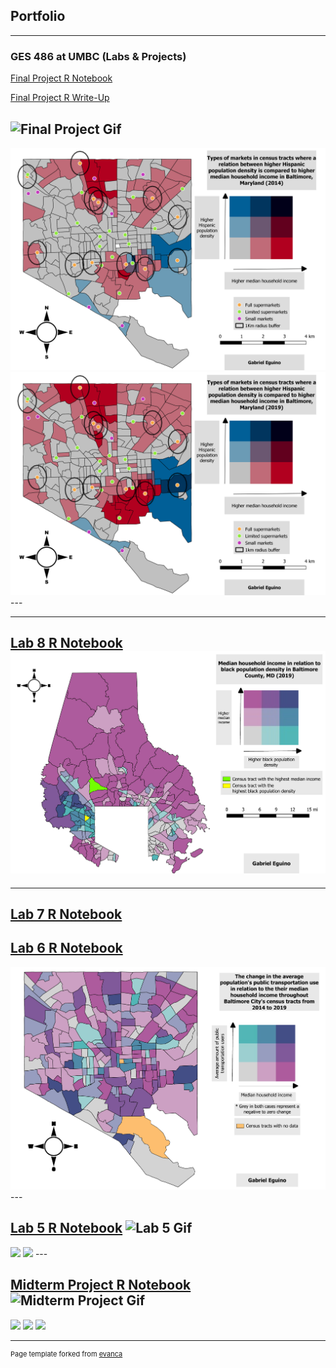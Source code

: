 ## Portfolio

---

### GES 486 at UMBC (Labs & Projects)

[Final Project R Notebook](/Final_Project/Eguino_FinalProject.html)

[Final Project R Write-Up](/Final_Project/WriteUp/index.md)

![Final Project Gif](https://media.giphy.com/media/JUV9mOKDW1I9hb3TuL/giphy.gif)
---
<img src="/Final_Project/2014_Final_Project.png"/>

<img src="/Final_Project/2019_Final_Project.png"/>
---

---
[Lab 8 R Notebook](/Lab_8/Eguino_Lab8.html)
<img src="/Lab_8/Lab8_Bivariate.pdf"/>
---

---
[Lab 7 R Notebook](/Lab_7/Eguino_Lab7.html)
---

[Lab 6 R Notebook](/Lab_6/Eguino_Lab6.html)
---
<img src="/Lab_6/Eguino_Lab6_BivariateMap.pdf"/>
---

[Lab 5 R Notebook](/Lab_5/Eguino_Actual_Lab5.html)
![Lab 5 Gif](https://media.giphy.com/media/1LBZU6rOi8D5lMpHdF/giphy.gif)
---
<img src="/Lab_5/whitepop_2010-2014.png"/>

<img src="/Lab_5/whitepop_2014-2019.png"/>
---

[Midterm Project R Notebook](/Midterm/Eguino_Lab5.html)
![Midterm Project Gif](https://media.giphy.com/media/Ijsjn52GNW7EwVZviP/giphy.gif)
---
<img src="/Midterm/Bmore_pop_dens_2009.png"/>

<img src="/Midterm/Bmore_pop_dens_2014.png"/>

<img src="/Midterm/Bmore_pop_dens_2019.png"/>

---
<p style="font-size:11px">Page template forked from <a href="https://github.com/evanca/quick-portfolio">evanca</a></p>
<!-- Remove above link if you don't want to attibute -->
